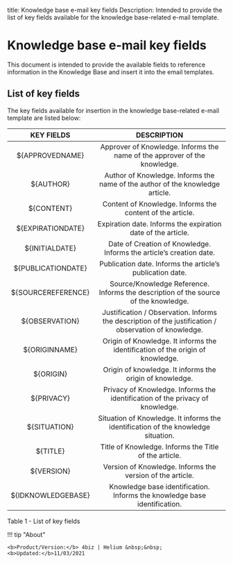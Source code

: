 title: Knowledge base e-mail key fields
Description: Intended to provide the list of key fields available for the knowledge base-related e-mail template.
# Knowledge base e-mail key fields

This document is intended to provide the available fields to reference information in the Knowledge Base and insert it into the email templates.

## List of key fields

The key fields available for insertion in the knowledge base-related e-mail template are listed below:

|     KEY FIELDS     |                                              DESCRIPTION                                             |
|:------------------:|:----------------------------------------------------------------------------------------------------:|
|   ${APPROVEDNAME}  |               Approver of Knowledge. Informs the name of the approver of the knowledge.              |
|      ${AUTHOR}     |                  Author of Knowledge. Informs the name of the author of the knowledge article.       |
|     ${CONTENT}     |               Content of Knowledge. Informs the content of the article.                              |
|  ${EXPIRATIONDATE} |                     Expiration date. Informs the expiration date of the article.                     |
|   ${INITIALDATE}   |                 Date of Creation of Knowledge. Informs the article’s creation date.                  |
| ${PUBLICATIONDATE} |                  Publication date. Informs the article’s publication date.                           |
| ${SOURCEREFERENCE} |          Source/Knowledge Reference. Informs the description of the source of the knowledge.         |
|   ${OBSERVATION}   | Justification / Observation. Informs the description of the justification / observation of knowledge.|
|    ${ORIGINNAME}   |             Origin of Knowledge. It informs the identification of the origin of knowledge.           |
|      ${ORIGIN}     |                        Origin of knowledge. It informs the origin of knowledge.                      |
|     ${PRIVACY}     |             Privacy of Knowledge. Informs the identification of the privacy of knowledge.            |
|    ${SITUATION}    |           Situation of Knowledge. It informs the identification of the knowledge situation.          |
|      ${TITLE}      |                 Title of Knowledge. Informs the Title of the article.                                |
|     ${VERSION}     |                        Version of Knowledge. Informs the version of the article.                     |
| ${IDKNOWLEDGEBASE} |               Knowledge base identification. Informs the knowledge base identification.              |

Table 1 - List of key fields


!!! tip "About"

    <b>Product/Version:</b> 4biz | Helium &nbsp;&nbsp;
    <b>Updated:</b>11/03/2021
